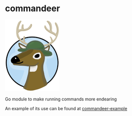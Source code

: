 # commandeer

![Commandeer Logo](https://github.com/mtesauro/commandeer/raw/main/images/logo-transparent-background-small.png)

Go module to make running commands more endearing

An example of its use can be found at [commandeer-example](https://github.com/mtesauro/commandeer-example)
